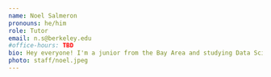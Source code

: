 ```yaml
---
name: Noel Salmeron
pronouns: he/him
role: Tutor
email: n.s@berkeley.edu
#office-hours: TBD
bio: Hey everyone! I'm a junior from the Bay Area and studying Data Science. I love pop music, horror movies, and spending time with friends. Looking forward to this semester!
photo: staff/noel.jpeg
---
```

